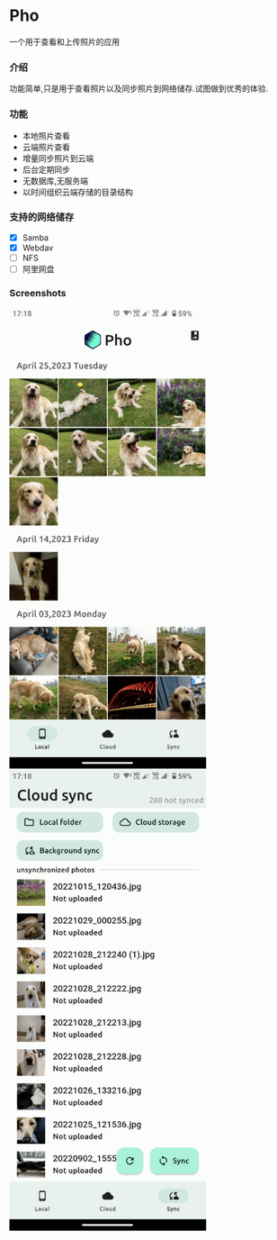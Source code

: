 # Pho
一个用于查看和上传照片的应用

### 介绍
功能简单,只是用于查看照片以及同步照片到网络储存.试图做到优秀的体验.

### 功能
* 本地照片查看
* 云端照片查看
* 增量同步照片到云端
* 后台定期同步
* 无数据库,无服务端
* 以时间组织云端存储的目录结构

### 支持的网络储存
- [x] Samba
- [x] Webdav
- [ ] NFS
- [ ] 阿里网盘

### Screenshots
<img src="assets/screenshot/Screenshot_01.png" width="350">
<img src="assets/screenshot/Screenshot_02.png" width="350">
